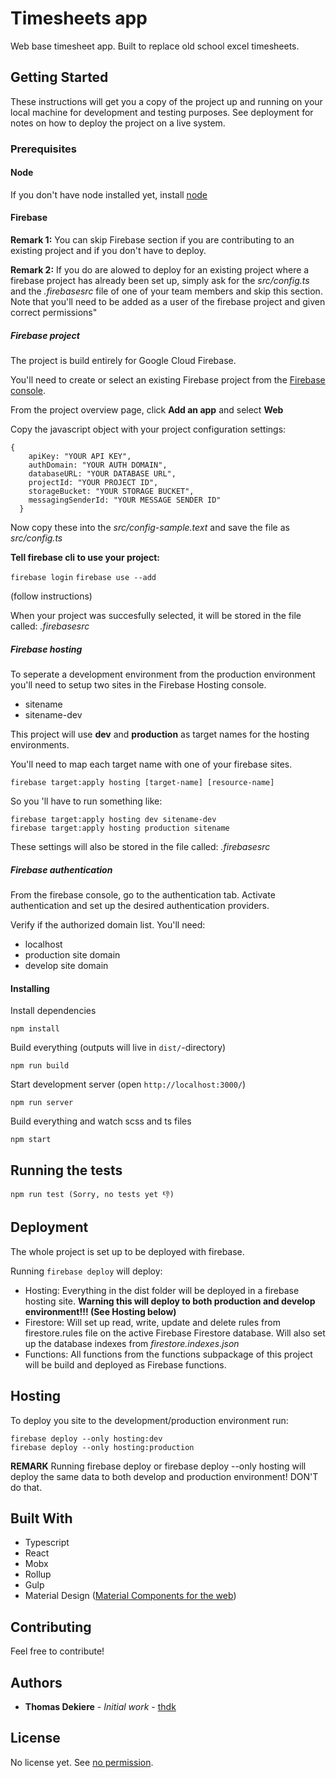 # Timesheets app

Web base timesheet app. Built to replace old school excel timesheets.

## Getting Started

These instructions will get you a copy of the project up and running on your local machine for development and testing purposes. See deployment for notes on how to deploy the project on a live system.

### Prerequisites

#### Node

If you don't have node installed yet, install [node](https://nodejs.org/en/download/)

#### Firebase

**Remark 1:** You can skip Firebase section if you are contributing to an existing project and if you don't have to deploy.

**Remark 2:** If you do are alowed to deploy for an existing project where a firebase project has already been set up, simply ask for the *src/config.ts* and the *.firebasesrc* file of one of your team members and skip this section. Note that you'll need to be added as a user of the firebase project and given correct permissions"

##### Firebase project

The project is build entirely for Google Cloud Firebase.

You'll need to create or select an existing Firebase project from the [Firebase console](https://console.firebase.google.com).

From the project overview page, click **Add an app** and select **Web**

Copy the javascript object with your project configuration settings:

```
{
    apiKey: "YOUR API KEY",
    authDomain: "YOUR AUTH DOMAIN",
    databaseURL: "YOUR DATABASE URL",
    projectId: "YOUR PROJECT ID",
    storageBucket: "YOUR STORAGE BUCKET",
    messagingSenderId: "YOUR MESSAGE SENDER ID"
  }
```

Now copy these into the *src/config-sample.text* and save the file as *src/config.ts*

**Tell firebase cli to use your project:**

`firebase login`
`firebase use --add`

(follow instructions)

When your project was succesfully selected, it will be stored in the file called: *.firebasesrc*

##### Firebase hosting
To seperate a development environment from the production environment you'll need to setup two sites in the Firebase Hosting console.

* sitename
* sitename-dev

This project will use **dev** and **production** as target names for the hosting environments.

You'll need to map each target name with one of your firebase sites.

`firebase target:apply hosting [target-name] [resource-name]`

So you 'll have to run something like:

```
firebase target:apply hosting dev sitename-dev
firebase target:apply hosting production sitename
```

These settings will also be stored in the file called: *.firebasesrc*

##### Firebase authentication

From the firebase console, go to the authentication tab.
Activate authentication and set up the desired authentication providers.

Verify if the authorized domain list. You'll need:
* localhost
* production site domain
* develop site domain

#### Installing

Install dependencies

    npm install

Build everything (outputs will live in `dist/`-directory)

    npm run build

Start development server (open `http://localhost:3000/`)

    npm run server

Build everything and watch scss and ts files

    npm start

## Running the tests

    npm run test (Sorry, no tests yet 👎)

## Deployment

The whole project is set up to be deployed with firebase.

Running `firebase deploy` will deploy:
* Hosting: Everything in the dist folder will be deployed in a firebase hosting site. **Warning this will deploy to both production and develop environment!!! (See Hosting below)**
* Firestore: Will set up read, write, update and delete rules from firestore.rules file on the active Firebase Firestore database. Will also set up the database indexes from *firestore.indexes.json*
* Functions: All functions from the functions subpackage of this project will be build and deployed as Firebase functions.

## Hosting

To deploy you site to the development/production environment run:

```
firebase deploy --only hosting:dev
firebase deploy --only hosting:production
```

**REMARK**
Running firebase deploy or firebase deploy --only hosting will deploy the same data to both develop and production environment! DON'T do that.

## Built With

* Typescript
* React
* Mobx
* Rollup
* Gulp
* Material Design ([Material Components for the web](https://github.com/material-components/material-components-web))

## Contributing

Feel free to contribute!

## Authors

* **Thomas Dekiere** - *Initial work* - [thdk](https://github.com/thdk)

## License

No license yet. See [no permission](https://choosealicense.com/no-permission/).